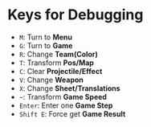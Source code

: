 # Keys for Debugging
* `M`: Turn to **Menu**
* `G`: Turn to **Game**
* `R`: Change **Team(Color)**
* `T`: Transform **Pos/Map**
* `C`: Clear **Projectile/Effect**
* `V`: Change **Weapon**
* `X`: Change **Sheet/Translations**
* `~`: Transform **Game Speed**
* `Enter`: Enter one **Game Step**
* `Shift E`: Force get **Game Result**

